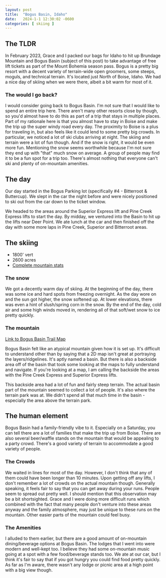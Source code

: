 ```yaml
---
layout: post
title:  "Bogus Basin, Idaho"
date:   2024-1-1 12:30:02 -0600
categories: [ skiing ]
---
```


## The TLDR
In February 2023, Grace and I packed our bags 
for Idaho to hit up Brundage Mountain and Bogus 
Basin (subject of this post) to take advantage of free lift tickets
as part of the Mount Bohemia season pass. 
Bogus is a pretty big resort with a decent variety of terrain-wide 
open groomers, some steeps, moguls, and technical terrain. It's 
located just North of Boise, Idaho. 
We had a nice day of skiing when we were there, albeit a bit warm for most of it.

### The would I go back?
I would consider going back to Bogus Basin. I'm
not sure that I would like to spend an entire trip here. 
There aren't many other resorts 
close by though, so you'd almost have to do this as part
of a trip that stays in multiple places. Part of my rationale 
here is that you almost have to stay in Boise and make the 
trip up the super windy road every day. The proximity to Boise 
is a plus for traveling in, but also feels like it could lend 
to some pretty big crowds. In particular, we noticed a lot 
of ski clubs arriving at night.
The skiing and terrain were a lot of fun though. And if the snow 
is right, it would be even more fun. Mentioning the snow seems 
worthwhile because I'm not sure they end up with "that" 
much snow on average. A group of people may find it to be a fun 
spot for a trip too. There's almost nothing that everyone can't 
ski and plenty of on-mountain amenities. 

## The day
Our day started in the Bogus Parking lot 
(specifically #4 - Bitterroot & Buttercup). We slept in the car 
the night before and were nicely positioned to ski out 
from the car down to the ticket window.

We headed to the areas around the Superior Express lift and Pine Creek
Express lifts to start the day. By midday, we ventured into the Basin to
hit up the lifts near Deer Point. We ate lunch at the car and then finished
off the day with some more laps in Pine Creek, Superior and 
Bitterroot areas.


## The skiing
- 1800' vert
- 2600 acres
- [Complete mountain stats] 

### The snow
We got a decently warm day of skiing. At the beginning of the day, 
there was some ice and hard spots from freezing overnight. As the 
day wore on and the sun got higher, the snow softened up. At lower 
elevations, there was even a hint of slush/spring corn in the snow. 
By the end of the day, cold air and some high winds moved in, 
rendering all of that soft/wet snow to ice pretty quickly.

### The mountain
[Link to Bogus Basin Trail Map]

Bogus Basin felt like an atypical mountain given how it is set up. 
It's difficult to understand other than by saying that a 2D map isn't 
great at portraying the layers/ridgelines. It's aptly named a basin. 
But there is also a backside area off of the basin that took some 
looking at the maps to fully understand and navigate. If you're 
looking at a map, I am calling the backside the areas 
with the Pine Creek Express and Superior Express lifts.


This backside area had a lot of fun and fairly steep terrain. 
The actual basin part of the mountain seemed to collect a lot 
of people. It's also where the terrain park was at. We didn't 
spend all that much time in the basin - especially the area 
above the terrain park. 

## The human element
Bogus Basin had a family-friendly vibe to it. Especially on a 
Saturday, you can tell there are a lot of families that make 
the trip up from Boise. There are also several beer/waffle 
stands on the mountain that would be appealing to a party crowd. 
There's a good variety of terrain to accommodate a good variety of people. 

### The Crowds
We waited in lines for most of the day. However, I 
don't think that any of them could have been longer than 10 minutes. 
Upon getting off any lifts, I don't remember a lot of crowds on the 
actual mountain though. Generally speaking, it feels fair to say 
that you can get away during your runs. People seem to spread out 
pretty well. I should mention that this observation may be a bit 
shortsighted. Grace and I were doing more difficult runs 
which combined with the fact that many people don't venture into 
these areas anyway and the family atmosphere, may just be unique 
to these runs on the mountain. Other easier parts of the mountain could feel busy.

### The Amenities
I alluded to them earlier, but there are a good amount of on-mountain 
dining/beverage options at Bogus Basin. The lodges that I went into 
were modern and well-kept too. I believe they had some on-mountain 
music going at a spot with a few food/beverage stands too. We ate at 
our car, but I think it's fair to say that if you got hungry you could 
find food pretty quickly. As far as I'm aware, there wasn't any lodge 
or picnic area at a high point with a big view though. 

[Complete mountain stats]: https://bogusbasin.org/your-mountain/maps-statistics/
[Link to Bogus Basin Trail Map]: https://media.bogusbasin.org/uploads/2022/11/09115523/Winter-_Trail_Map_Web-02-1-scaled.jpg